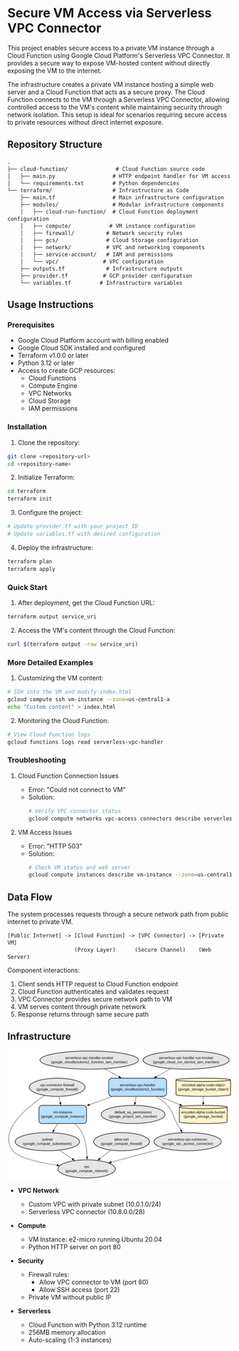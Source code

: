 # Secure VM Access via Serverless VPC Connector

This project enables secure access to a private VM instance through a Cloud Function using Google Cloud Platform's Serverless VPC Connector. It provides a secure way to expose VM-hosted content without directly exposing the VM to the internet.

The infrastructure creates a private VM instance hosting a simple web server and a Cloud Function that acts as a secure proxy. The Cloud Function connects to the VM through a Serverless VPC Connector, allowing controlled access to the VM's content while maintaining security through network isolation. This setup is ideal for scenarios requiring secure access to private resources without direct internet exposure.

## Repository Structure
```
.
├── cloud-function/               # Cloud Function source code
│   ├── main.py                  # HTTP endpoint handler for VM access
│   └── requirements.txt         # Python dependencies
└── terraform/                   # Infrastructure as Code
    ├── main.tf                  # Main infrastructure configuration
    ├── modules/                 # Modular infrastructure components
    │   ├── cloud-run-function/  # Cloud Function deployment configuration
    │   ├── compute/            # VM instance configuration
    │   ├── firewall/          # Network security rules
    │   ├── gcs/               # Cloud Storage configuration
    │   ├── network/           # VPC and networking components
    │   ├── service-account/   # IAM and permissions
    │   └── vpc/              # VPC configuration
    ├── outputs.tf             # Infrastructure outputs
    ├── provider.tf           # GCP provider configuration
    └── variables.tf         # Infrastructure variables
```

## Usage Instructions
### Prerequisites
- Google Cloud Platform account with billing enabled
- Google Cloud SDK installed and configured
- Terraform v1.0.0 or later
- Python 3.12 or later
- Access to create GCP resources:
  - Cloud Functions
  - Compute Engine
  - VPC Networks
  - Cloud Storage
  - IAM permissions

### Installation

1. Clone the repository:
```bash
git clone <repository-url>
cd <repository-name>
```

2. Initialize Terraform:
```bash
cd terraform
terraform init
```

3. Configure the project:
```bash
# Update provider.tf with your project ID
# Update variables.tf with desired configuration
```

4. Deploy the infrastructure:
```bash
terraform plan
terraform apply
```

### Quick Start
1. After deployment, get the Cloud Function URL:
```bash
terraform output service_uri
```

2. Access the VM's content through the Cloud Function:
```bash
curl $(terraform output -raw service_uri)
```

### More Detailed Examples
1. Customizing the VM content:
```bash
# SSH into the VM and modify index.html
gcloud compute ssh vm-instance --zone=us-central1-a
echo "Custom content" > index.html
```

2. Monitoring the Cloud Function:
```bash
# View Cloud Function logs
gcloud functions logs read serverless-vpc-handler
```

### Troubleshooting
1. Cloud Function Connection Issues
   - Error: "Could not connect to VM"
   - Solution: 
     ```bash
     # Verify VPC connector status
     gcloud compute networks vpc-access connectors describe serverless-vpc-connector --region=us-central1
     ```

2. VM Access Issues
   - Error: "HTTP 503"
   - Solution:
     ```bash
     # Check VM status and web server
     gcloud compute instances describe vm-instance --zone=us-central1-a
     ```

## Data Flow
The system processes requests through a secure network path from public internet to private VM.

```ascii
[Public Internet] -> [Cloud Function] -> [VPC Connector] -> [Private VM]
                     (Proxy Layer)      (Secure Channel)    (Web Server)
```

Component interactions:
1. Client sends HTTP request to Cloud Function endpoint
2. Cloud Function authenticates and validates request
3. VPC Connector provides secure network path to VM
4. VM serves content through private network
5. Response returns through same secure path

## Infrastructure

![Infrastructure diagram](./docs/infra.svg)
- **VPC Network**
  - Custom VPC with private subnet (10.0.1.0/24)
  - Serverless VPC connector (10.8.0.0/28)

- **Compute**
  - VM Instance: e2-micro running Ubuntu 20.04
  - Python HTTP server on port 80

- **Security**
  - Firewall rules:
    - Allow VPC connector to VM (port 80)
    - Allow SSH access (port 22)
  - Private VM without public IP

- **Serverless**
  - Cloud Function with Python 3.12 runtime
  - 256MB memory allocation
  - Auto-scaling (1-3 instances)
